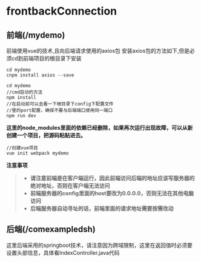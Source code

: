 # frontbackConnection

## 前端(/mydemo)
前端使用vue的技术,且向后端请求使用的axios包
安装axios包的方法如下,但是必须cd到前端项目的根目录下安装
```
cd mydemo
cnpm install axios --save
```
```
cd mydemo
//cmd启动的方法
npm install
//在启动前可以去看一下根目录下config下配置文件
//里的port配置，确保不要与后端端口使用同一端口
npm run dev
```
**这里的node_modules里面的依赖已经删除，如果再次运行出现故障，可以从新创建一个项目，把源码粘贴进去。**
```
//创建vue项目
vue init webpack mydemo
```
**注意事项**

> + **请注意前端是在客户端运行，因此前端访问后端的地址应该写服务器的绝对地址，否则在客户端无法访问**
>+ **前端服务器的config里面的host要改为0.0.0.0，否则无法在其他电脑访问**
>+ **后端服务器自动寻址的话，前端里面的请求地址需要按需改动**

## 后端(/comexampledsh)
这里后端采用的springboot技术，请注意因为跨域限制，这里在返回值时必须要设置头部信息，具体看IndexController.java代码

